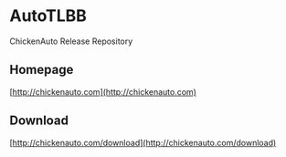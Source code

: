 # AutoTLBB
ChickenAuto Release Repository

## Homepage
[http://chickenauto.com](http://chickenauto.com)

## Download
[http://chickenauto.com/download](http://chickenauto.com/download)
